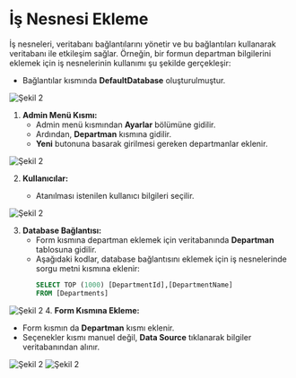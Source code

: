 # İş Nesnesi Ekleme

İş nesneleri, veritabanı bağlantılarını yönetir ve bu bağlantıları kullanarak veritabanı ile etkileşim sağlar. Örneğin, bir formun departman bilgilerini eklemek için iş nesnelerinin kullanımı şu şekilde gerçekleşir: 

- Bağlantılar  kısmında **DefaultDatabase** oluşturulmuştur.

 ![Şekil 2](/TimyaBPM-Documents/bağlantıı1.png)

   


1. **Admin Menü Kısmı:**
   - Admin menü kısmından **Ayarlar** bölümüne gidilir.
   - Ardından, **Departman** kısmına gidilir.
   - **Yeni** butonuna basarak girilmesi gereken departmanlar eklenir.


 ![Şekil 2](/TimyaBPM-Documents/iş1.png)


2. **Kullanıcılar:**
   
   - Atanılması istenilen kullanıcı bilgileri seçilir.

![Şekil 2](/TimyaBPM-Documents/iş8.png)

3. **Database Bağlantısı:**
   - Form kısmına departman eklemek için veritabanında **Departman** tablosuna gidilir.
   - Aşağıdaki kodlar, database bağlantısını eklemek için iş nesnelerinde sorgu metni kısmına  eklenir:
     ```sql
     SELECT TOP (1000) [DepartmentId],[DepartmentName]
     FROM [Departments]
     ```

![Şekil 2](/TimyaBPM-Documents/iş2.png)
4. **Form Kısmına Ekleme:**
   - Form kısmın da **Departman** kısmı eklenir.
   - Seçenekler kısmı manuel değil, **Data Source** tıklanarak bilgiler veritabanından alınır.
  
 ![Şekil 2](/TimyaBPM-Documents/iş3.png)
  ![Şekil 2](/TimyaBPM-Documents/iş4.png)